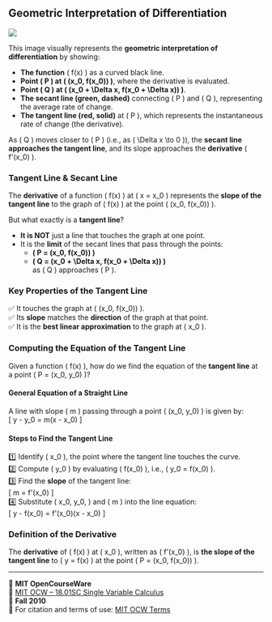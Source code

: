 ## **Geometric Interpretation of Differentiation**  


![](figure1)


This image visually represents the **geometric interpretation of differentiation** by showing:  

- **The function** \( f(x) \) as a curved black line.  
- **Point \( P \) at \( (x_0, f(x_0)) \)**, where the derivative is evaluated.  
- **Point \( Q \) at \( (x_0 + \Delta x, f(x_0 + \Delta x)) \)**.  
- **The secant line (green, dashed)** connecting \( P \) and \( Q \), representing the average rate of change.  
- **The tangent line (red, solid)** at \( P \), which represents the instantaneous rate of change (the derivative).  

As \( Q \) moves closer to \( P \) (i.e., as \( \Delta x \to 0 \)), the **secant line approaches the tangent line**, and its slope approaches the **derivative** \( f'(x_0) \).



### **Tangent Line & Secant Line**  

The **derivative** of a function \( f(x) \) at \( x = x_0 \) represents the **slope of the tangent line** to the graph of \( f(x) \) at the point \( (x_0, f(x_0)) \).  

But what exactly is a **tangent line**?  
- **It is NOT** just a line that touches the graph at one point.  
- It is the **limit** of the secant lines that pass through the points:  
  - **\( P = (x_0, f(x_0)) \)**
  - **\( Q = (x_0 + \Delta x, f(x_0 + \Delta x)) \)**  
  as \( Q \) approaches \( P \).  

### **Key Properties of the Tangent Line**  
✅ It touches the graph at \( (x_0, f(x_0)) \).  
✅ Its **slope** matches the **direction** of the graph at that point.  
✅ It is the **best linear approximation** to the graph at \( x_0 \).  

### **Computing the Equation of the Tangent Line**  
Given a function \( f(x) \), how do we find the equation of the **tangent line** at a point \( P = (x_0, y_0) \)?  

#### **General Equation of a Straight Line**  
A line with slope \( m \) passing through a point \( (x_0, y_0) \) is given by:  
\[
y - y_0 = m(x - x_0)
\]  

#### **Steps to Find the Tangent Line**  
1️⃣ Identify \( x_0 \), the point where the tangent line touches the curve.  
2️⃣ Compute \( y_0 \) by evaluating \( f(x_0) \), i.e., \( y_0 = f(x_0) \).  
3️⃣ Find the **slope** of the tangent line:  
   \[
   m = f'(x_0)
   \]  
4️⃣ Substitute \( x_0, y_0, \) and \( m \) into the line equation:  
   \[
   y - f(x_0) = f'(x_0)(x - x_0)
   \]  

### **Definition of the Derivative**  
The **derivative** of \( f(x) \) at \( x_0 \), written as \( f'(x_0) \), is **the slope of the tangent line** to \( y = f(x) \) at the point \( P = (x_0, f(x_0)) \).  

---

📌 **MIT OpenCourseWare**  
🔗 [MIT OCW – 18.01SC Single Variable Calculus](http://ocw.mit.edu)  
📅 **Fall 2010**  
📜 For citation and terms of use: [MIT OCW Terms](http://ocw.mit.edu/terms)  